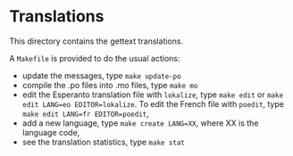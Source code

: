 Translations
============

This directory contains the gettext translations.

A `Makefile` is provided to do the usual actions:

- update the messages, type `make update-po`
- compile the .po files into .mo files, type `make mo`
- edit the Esperanto translation file with `lokalize`, type `make edit` or `make edit LANG=eo EDITOR=lokalize`. To edit the French file with `poedit`, type `make edit LANG=fr EDITOR=poedit`,
- add a new language, type `make create LANG=XX`, where XX is the language code,
- see the translation statistics, type `make stat`
